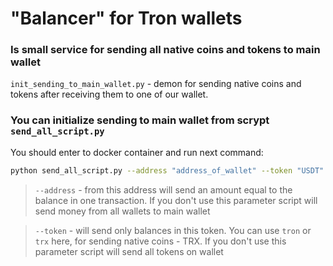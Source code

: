 # "Balancer" for Tron wallets

### Is small service for sending all native coins and tokens to main wallet

`init_sending_to_main_wallet.py` - demon for sending native coins and tokens
after receiving them to one of our wallet.

### You can initialize sending to main wallet from scrypt `send_all_script.py`

You should enter to docker container and run next command:

``` bash
python send_all_script.py --address "address_of_wallet" --token "USDT"
```

> `--address` - from this address will send an amount equal to the balance in one transaction.
> If you don't use this parameter script will send money from all wallets to main wallet

> `--token` - will send only balances in this token. You can use `tron` or `trx` here, for sending 
> native coins - TRX. If you don't use this parameter script will send all tokens on wallet